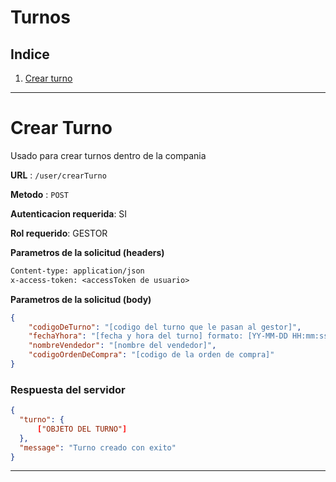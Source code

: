 # **Turnos**
## **Indice**

1. [Crear turno](#Crear-Turno)

---
# Crear Turno
Usado para crear turnos dentro de la compania

**URL** : `/user/crearTurno`

**Metodo** : `POST`

**Autenticacion requerida**: SI

**Rol requerido**: GESTOR

**Parametros de la solicitud (headers)**

```txt
Content-type: application/json
x-access-token: <accessToken de usuario>
```

**Parametros de la solicitud (body)**

```json
{
    "codigoDeTurno": "[codigo del turno que le pasan al gestor]",
    "fechaYhora": "[fecha y hora del turno] formato: [YY-MM-DD HH:mm:ss]",
    "nombreVendedor": "[nombre del vendedor]",
    "codigoOrdenDeCompra": "[codigo de la orden de compra]"
}
```

### Respuesta del servidor

```json
{
  "turno": {
      ["OBJETO DEL TURNO"]
  },
  "message": "Turno creado con exito"
}
```
---